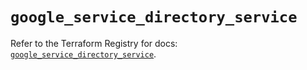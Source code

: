 # `google_service_directory_service`

Refer to the Terraform Registry for docs: [`google_service_directory_service`](https://registry.terraform.io/providers/hashicorp/google-beta/6.13.0/docs/resources/google_service_directory_service).
